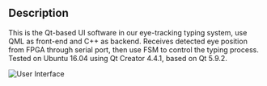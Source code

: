 ## Description 

This is the Qt-based UI software in our eye-tracking typing system, use QML as front-end and C++ as backend. Receives detected eye position from FPGA through serial port, then use FSM to control the typing process. Tested on Ubuntu 16.04 using Qt Creator 4.4.1, based on Qt 5.9.2.

![User Interface](./data/ui.png)

